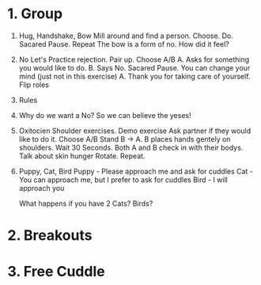 # 1. Group
1. Hug, Handshake, Bow
    Mill around and find a person. Choose. Do. Sacared Pause.
    Repeat
    The bow is a form of no. How did it feel?
2. No
    Let's Practice rejection. Pair up.
    Choose A/B
    A. Asks for something you would like to do.
    B. Says No.
    Sacared Pause.
    You can change your mind (just not in this exercise)
    A. Thank you for taking care of yourself.
    Flip roles
3. Rules
4. Why do we want a No? So we can believe the yeses!
5. Oxitocien 
    Shoulder exercises. 
    Demo exercise
    Ask partner if they would like to do it.
    Choose A/B
    Stand B -> A.
    B places hands gentely on shoulders.
    Wait 30 Seconds.
    Both A and B check in with their bodys.
    Talk about skin hunger
    Rotate.
    Repeat.
6. Puppy, Cat, Bird
    Puppy - Please approach me and ask for cuddles
    Cat - You can approach me, but I prefer to ask for cuddles
    Bird - I will approach you

    What happens if you have 2 Cats? Birds?



# 2. Breakouts

# 3. Free Cuddle